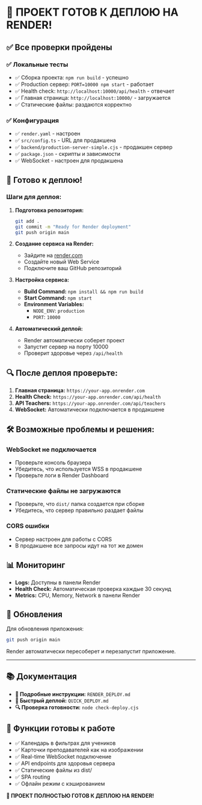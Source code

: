# 🎉 ПРОЕКТ ГОТОВ К ДЕПЛОЮ НА RENDER!

## ✅ Все проверки пройдены

### ✅ Локальные тесты
- ✅ Сборка проекта: `npm run build` - успешно
- ✅ Production сервер: `PORT=10000 npm start` - работает
- ✅ Health check: `http://localhost:10000/api/health` - отвечает
- ✅ Главная страница: `http://localhost:10000/` - загружается
- ✅ Статические файлы: раздаются корректно

### ✅ Конфигурация
- ✅ `render.yaml` - настроен
- ✅ `src/config.ts` - URL для продакшена
- ✅ `backend/production-server-simple.cjs` - продакшен сервер
- ✅ `package.json` - скрипты и зависимости
- ✅ WebSocket - настроен для продакшена

## 🚀 Готово к деплою!

### Шаги для деплоя:

1. **Подготовка репозитория:**
   ```bash
   git add .
   git commit -m "Ready for Render deployment"
   git push origin main
   ```

2. **Создание сервиса на Render:**
   - Зайдите на [render.com](https://render.com)
   - Создайте новый Web Service
   - Подключите ваш GitHub репозиторий

3. **Настройка сервиса:**
   - **Build Command:** `npm install && npm run build`
   - **Start Command:** `npm start`
   - **Environment Variables:**
     - `NODE_ENV`: `production`
     - `PORT`: `10000`

4. **Автоматический деплой:**
   - Render автоматически соберет проект
   - Запустит сервер на порту 10000
   - Проверит здоровье через `/api/health`

## 🔍 После деплоя проверьте:

1. **Главная страница:** `https://your-app.onrender.com`
2. **Health Check:** `https://your-app.onrender.com/api/health`
3. **API Teachers:** `https://your-app.onrender.com/api/teachers`
4. **WebSocket:** Автоматически подключается в продакшене

## 🛠️ Возможные проблемы и решения:

### WebSocket не подключается
- Проверьте консоль браузера
- Убедитесь, что используется WSS в продакшене
- Проверьте логи в Render Dashboard

### Статические файлы не загружаются
- Проверьте, что `dist/` папка создается при сборке
- Убедитесь, что сервер правильно раздает файлы

### CORS ошибки
- Сервер настроен для работы с CORS
- В продакшене все запросы идут на тот же домен

## 📊 Мониторинг

- **Logs:** Доступны в панели Render
- **Health Check:** Автоматическая проверка каждые 30 секунд
- **Metrics:** CPU, Memory, Network в панели Render

## 🔄 Обновления

Для обновления приложения:
```bash
git push origin main
```

Render автоматически пересоберет и перезапустит приложение.

---

## 📚 Документация

- **📖 Подробные инструкции:** `RENDER_DEPLOY.md`
- **🚀 Быстрый деплой:** `QUICK_DEPLOY.md`
- **🔍 Проверка готовности:** `node check-deploy.cjs`

## 🎯 Функции готовы к работе

- ✅ Календарь в фильтрах для учеников
- ✅ Карточки преподавателей как на изображении
- ✅ Real-time WebSocket подключение
- ✅ API endpoints для здоровья сервера
- ✅ Статические файлы из dist/
- ✅ SPA routing
- ✅ Офлайн режим с кэшированием

**🎉 ПРОЕКТ ПОЛНОСТЬЮ ГОТОВ К ДЕПЛОЮ НА RENDER!** 